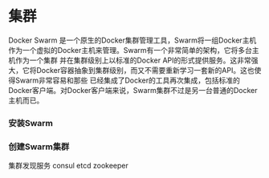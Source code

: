 # 集群

Docker Swarm 是一个原生的Docker集群管理工具，Swarm将一组Docker主机作为一个虚拟的Docker主机来管理。Swarm有一个非常简单的架构，它将多台主机作为一个集群
并在集群级别上以标准的Docker API的形式提供服务。这非常强大，它将Docker容器抽象到集群级别，而又不需要重新学习一套新的API。这也使得Swarm非常容易和那些
已经集成了Docker的工具再次集成，包括标准的Docker客户端。对Docker客户端来说，Swarm集群不过是另一台普通的Docker主机而已。

### 安装Swarm

### 创建Swarm集群

集群发现服务  consul etcd zookeeper
